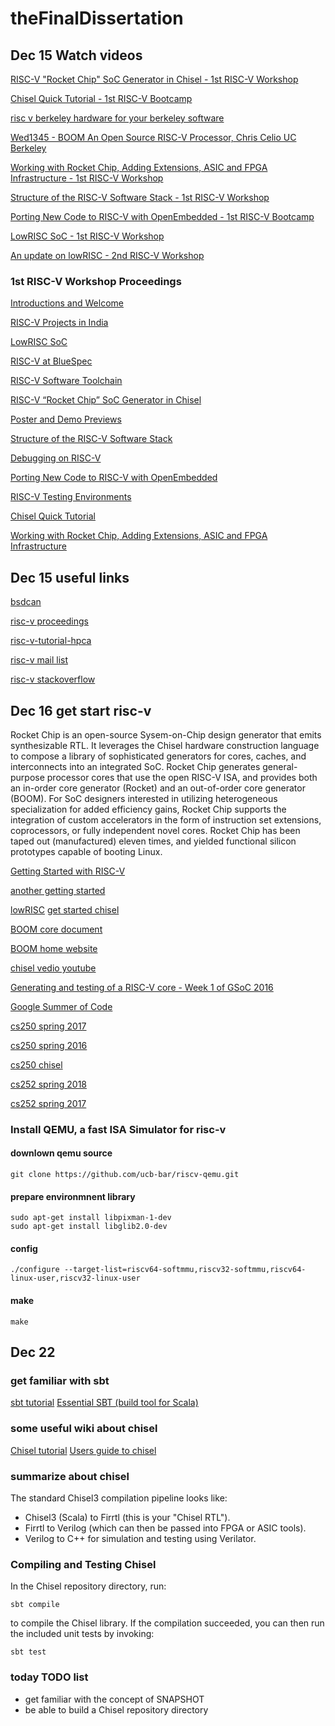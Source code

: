 # theFinalDissertation

## Dec 15 Watch videos
[RISC-V "Rocket Chip" SoC Generator in Chisel - 1st RISC-V Workshop](https://www.youtube.com/watch?v=Ir3h3qWcNlg)

[Chisel Quick Tutorial - 1st RISC-V Bootcamp](https://www.youtube.com/watch?v=pfM1WUWbfBs&t=19s)

[risc v berkeley hardware for your berkeley software](https://www.youtube.com/watch?v=SR6m5gcayZs)

[Wed1345 - BOOM An Open Source RISC-V Processor, Chris Celio UC Berkeley](https://www.youtube.com/watch?v=JuJDPbzWpR0)

[Working with Rocket Chip, Adding Extensions, ASIC and FPGA Infrastructure - 1st RISC-V Workshop](https://www.youtube.com/watch?v=64nsYJJqNvI)

[Structure of the RISC-V Software Stack - 1st RISC-V Workshop](https://www.youtube.com/watch?v=2T3eRndwcr0)

[Porting New Code to RISC-V with OpenEmbedded - 1st RISC-V Bootcamp](https://www.youtube.com/watch?v=0xfDcckQfGM)

[LowRISC SoC - 1st RISC-V Workshop](https://www.youtube.com/watch?v=r1i9SAOdyS4)

[An update on lowRISC - 2nd RISC-V Workshop](https://www.youtube.com/watch?v=j94n8yAvq5U)

### 1st RISC-V Workshop Proceedings
[Introductions and Welcome](https://www.youtube.com/watch?v=A5kpo_ff98M&feature=youtu.be)

[RISC-V Projects in India](https://www.youtube.com/watch?v=OoxOzvf78uQ&feature=youtu.be)

[LowRISC SoC](https://www.youtube.com/watch?v=r1i9SAOdyS4&feature=youtu.be)

[RISC-V at BlueSpec](https://www.youtube.com/watch?v=6G0xsL1lmrg&feature=youtu.be)

[RISC-V Software Toolchain](https://www.youtube.com/watch?v=XSyH9T-Cj4w&feature=youtu.be)

[RISC-V “Rocket Chip” SoC Generator in Chisel](https://www.youtube.com/watch?v=Ir3h3qWcNlg&feature=youtu.be)

[Poster and Demo Previews](https://www.youtube.com/watch?v=yM1SQPpXPXQ&feature=youtu.be)

[Structure of the RISC-V Software Stack](https://www.youtube.com/watch?v=2T3eRndwcr0&feature=youtu.be)

[Debugging on RISC-V](https://www.youtube.com/watch?v=sIfG4C936rA&feature=youtu.be)

[Porting New Code to RISC-V with OpenEmbedded](https://www.youtube.com/watch?v=0xfDcckQfGM&feature=youtu.be)

[RISC-V Testing Environments](https://www.youtube.com/watch?v=mbyb7BgYyXg&feature=youtu.be)

[Chisel Quick Tutorial](https://www.youtube.com/watch?v=pfM1WUWbfBs&feature=youtu.be)

[Working with Rocket Chip, Adding Extensions, ASIC and FPGA Infrastructure](https://www.youtube.com/watch?v=64nsYJJqNvI&feature=youtu.be)

## Dec 15 useful links
[bsdcan](http://www.bsdcan.org/2019/)

[risc-v proceedings](https://riscv.org/category/workshops/proceedings/)

[risc-v-tutorial-hpca](https://riscv.org/2015/02/risc-v-tutorial-hpca-2015/)

[risc-v mail list](https://riscv.org/mailing-lists/)

[risc-v stackoverflow](https://stackoverflow.com/questions/tagged/riscv)

## Dec 16 get start risc-v

Rocket Chip is an open-source Sysem-on-Chip design generator that emits synthesizable RTL. It leverages the Chisel hardware construction language to compose a library of sophisticated generators for cores, caches, and interconnects into an integrated SoC. Rocket Chip generates general-purpose processor cores that use the open RISC-V ISA, and provides both an in-order core generator (Rocket) and an out-of-order core generator (BOOM). For SoC designers interested in utilizing heterogeneous specialization for added efficiency gains, Rocket Chip supports the integration of custom accelerators in the form of instruction set extensions, coprocessors, or fully independent novel cores. Rocket Chip has been taped out (manufactured) eleven times, and yielded functional silicon prototypes capable of booting Linux.

[Getting Started with RISC-V](http://riscv.org.s3-website-us-west-1.amazonaws.com/getting-started.html)

[another getting started](https://www.semiwiki.com/forum/content/7225-getting-started-risc-v.html)

[lowRISC](https://www.lowrisc.org/docs/tagged-memory-v0.1/setup/)
[get started chisel](https://chisel.eecs.berkeley.edu/)

[BOOM core document](https://docs.boom-core.org/en/latest/)

[BOOM home website](https://boom-core.org/index)

[chisel vedio youtube](https://www.youtube.com/channel/UCfangLtLIhrEwDU-xH4VkLg/videos)

[Generating and testing of a RISC-V core - Week 1 of GSoC 2016](http://eliaskousk.teamdac.com/entry/generating-and-testing-of-a-risc-v-core-week-1-of-gsoc-2016)

[Google Summer of Code](https://summerofcode.withgoogle.com/archive/)

[cs250 spring 2017](https://inst.eecs.berkeley.edu/~cs250/sp17/)

[cs250 spring 2016](http://www-inst.eecs.berkeley.edu/~cs250/sp16/)

[cs250 chisel](https://github.com/ucberkeley-cs250/chisel)

[cs252 spring 2018](http://www-inst.eecs.berkeley.edu/~cs152/sp18/)

[cs252 spring 2017](https://inst.eecs.berkeley.edu/~cs252/sp17/)
### Install QEMU, a fast ISA Simulator for risc-v

#### downlown qemu source
```
git clone https://github.com/ucb-bar/riscv-qemu.git
```
#### prepare environmnent library
```
sudo apt-get install libpixman-1-dev
sudo apt-get install libglib2.0-dev
```
#### config
```
./configure --target-list=riscv64-softmmu,riscv32-softmmu,riscv64-linux-user,riscv32-linux-user
```
#### make
```
make
```

## Dec 22
### get familiar with sbt
[sbt tutorial](https://www.scala-sbt.org/1.x/docs/sbt-by-example.html)
[Essential SBT (build tool for Scala)](https://www.scalawilliam.com/essential-sbt/)
### some useful wiki about chisel
[Chisel tutorial](https://github.com/ucb-bar/chisel-tutorial/wiki)
[Users guide to chisel](https://github.com/freechipsproject/chisel3/wiki)
### summarize about chisel
The standard Chisel3 compilation pipeline looks like:
- Chisel3 (Scala) to Firrtl (this is your "Chisel RTL").
- Firrtl to Verilog (which can then be passed into FPGA or ASIC tools).
- Verilog to C++ for simulation and testing using Verilator.

### Compiling and Testing Chisel
In the Chisel repository directory, run:
```
sbt compile
```
to compile the Chisel library. If the compilation succeeded, you can then run the included unit tests by invoking:
```
sbt test
```

### today TODO list
- get familiar with the concept of SNAPSHOT
- be able to build a Chisel repository directory